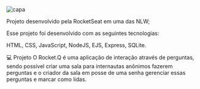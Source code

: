 ![capa](https://user-images.githubusercontent.com/88362465/150200831-12dae38b-dfdd-4998-b501-42b5d56d36b6.png)


Projeto desenvolvido pela RocketSeat em uma das NLW;

Esse projeto foi desenvolvido com as seguintes tecnologias:

HTML, 
CSS, 
JavaScript, 
NodeJS, 
EJS, 
Express, 
SQLite.
 
💻 Projeto 
O Rocket.Q é uma aplicação de interação através de perguntas, sendo possível criar uma sala para internautas anônimos fazerem perguntas e o criador da sala em posse de uma senha gerenciar essas perguntas e marcar como lidas.
